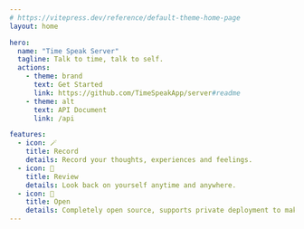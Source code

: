 ```yaml
---
# https://vitepress.dev/reference/default-theme-home-page
layout: home

hero:
  name: "Time Speak Server"
  tagline: Talk to time, talk to self.
  actions:
    - theme: brand
      text: Get Started
      link: https://github.com/TimeSpeakApp/server#readme
    - theme: alt
      text: API Document
      link: /api

features:
  - icon: 🪄
    title: Record
    details: Record your thoughts, experiences and feelings.
  - icon: 📃
    title: Review
    details: Look back on yourself anytime and anywhere.
  - icon: 💎
    title: Open
    details: Completely open source, supports private deployment to make data more secure
---
```


